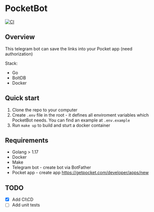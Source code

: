 # PocketBot

[![CI](https://github.com/tabularasa31/PocketBot/actions/workflows/main.yml/badge.svg)](https://github.com/tabularasa31/PocketBot/actions/workflows/main.yml)


## Overview

This telegram bot can save the links into your Pocket app (need authorization)

Stack:
- Go
- BoltDB
- Docker

## Quick start

1. Clone the repo to your computer
2. Create `.env` file in the root - it defines all enviroment variables which PocketBot needs. You can find an example at `.env.example`
3. Run `make up` to build and sturt a docker container


## Requirements

- Golang > 1.17
- Docker
- Make
- Telegram bot - create bot via BotFather
- Pocket app - create app https://getpocket.com/developer/apps/new

## TODO
- [X] Add CI\CD
- [ ] Add unit tests
